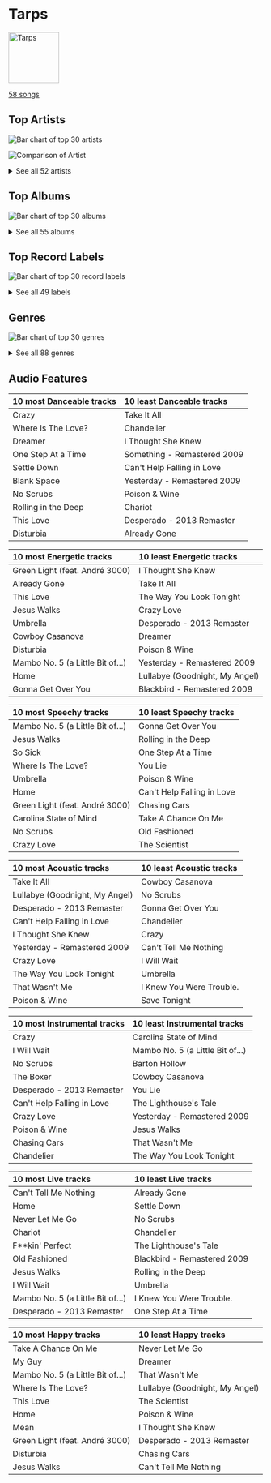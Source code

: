# Tarps


<img src="https://mosaic.scdn.co/640/ab67616d0000b27303668e3f13559554eca8ccc6ab67616d0000b2730eb56329734f9400c1639359ab67616d0000b27314ed51ab46ef0765182bb8a0ab67616d0000b273987a1825341694ec9bc62457" alt="Tarps" width="100" />

[58 songs](tarps_tracks.md)

## Top Artists

![Bar chart of top 30 artists](../images/playlists/tarps/artists.png)

![Comparison of Artist](../images/playlists/tarps/artists_comparison.png)


<details>
<summary>See all 52 artists</summary>

|   Number of Tracks | Art                                                                                              | Artist                                                         | 🔗                                                           |
|-------------------:|:-------------------------------------------------------------------------------------------------|:---------------------------------------------------------------|:------------------------------------------------------------|
|                  3 | <img src="https://i.scdn.co/image/ab6761610000e5ebe9348cc01ff5d55971b22433" alt="" width="50" /> | [The Beatles](../artists/the_beatles.md)                       | [🔗](https://open.spotify.com/artist/3WrFJ7ztbogyGnTHbHJFl2) |
|                  3 | <img src="https://i.scdn.co/image/ab6761610000e5eb5a00969a4698c3132a15fbb0" alt="" width="50" /> | [Taylor Swift](../artists/taylor_swift.md)                     | [🔗](https://open.spotify.com/artist/06HL4z0CvFAxyc27GXpf02) |
|                  2 | <img src="https://i.scdn.co/image/ab6761610000e5eb0bae8ba82eaf7e63af515c9f" alt="" width="50" /> | The Civil Wars                                                 | [🔗](https://open.spotify.com/artist/6J7rw7NELJUCThPbAfyLIE) |
|                  2 | <img src="https://i.scdn.co/image/ab6761610000e5eb99e4fca7c0b7cb166d915789" alt="" width="50" /> | [Rihanna](../artists/rihanna.md)                               | [🔗](https://open.spotify.com/artist/5pKCCKE2ajJHZ9KAiaK11H) |
|                  2 | <img src="https://i.scdn.co/image/ab6761610000e5eb867008a971fae0f4d913f63a" alt="" width="50" /> | Kanye West                                                     | [🔗](https://open.spotify.com/artist/5K4W6rqBFWDnAN6FQUkS6x) |
|                  2 | <img src="https://i.scdn.co/image/ab6761610000e5eb68f6e5892075d7f22615bd17" alt="" width="50" /> | Adele                                                          | [🔗](https://open.spotify.com/artist/4dpARuHxo51G3z768sgnrY) |
|                  1 | <img src="https://i.scdn.co/image/ab6761610000e5eb173d4b457016fe0727a7e50d" alt="" width="50" /> | The Band Perry                                                 | [🔗](https://open.spotify.com/artist/75FnCoo4FBxH5K1Rrx0k5A) |
|                  1 | <img src="https://i.scdn.co/image/5c8d57d92825466637905f0d4219064cb39333e9" alt="" width="50" /> | André 3000                                                     | [🔗](https://open.spotify.com/artist/74V3dE1a51skRkdII8y2C6) |
|                  1 | <img src="https://i.scdn.co/image/afde2fdd14f8c8ca23393f257e3a369a234a24b6" alt="" width="50" /> | Simon & Garfunkel                                              | [🔗](https://open.spotify.com/artist/70cRZdQywnSFp9pnc2WTCE) |
|                  1 | <img src="https://i.scdn.co/image/ab6761610000e5eb712c7643e8aa18a4aca6c811" alt="" width="50" /> | [Billy Joel](../artists/billy_joel.md)                         | [🔗](https://open.spotify.com/artist/6zFYqv1mOsgBRQbae3JJ9e) |
|                  1 | <img src="https://i.scdn.co/image/ab6761610000e5eb5e92b1ddbbbc66454d44a2c4" alt="" width="50" /> | [Kimbra](../artists/kimbra.md)                                 | [🔗](https://open.spotify.com/artist/6hk7Yq1DU9QcCCrz9uc0Ti) |
|                  1 | <img src="https://i.scdn.co/image/ab6761610000e5eb6659b1cb61936bd7bcb229a2" alt="" width="50" /> | Demi Lovato                                                    | [🔗](https://open.spotify.com/artist/6S2OmqARrzebs0tKUEyXyp) |
|                  1 | <img src="https://i.scdn.co/image/ab6761610000e5eb2ceb023b10da17590878e88c" alt="" width="50" /> | Amy Winehouse                                                  | [🔗](https://open.spotify.com/artist/6Q192DXotxtaysaqNPy5yR) |
|                  1 | <img src="https://i.scdn.co/image/c56cf0cc89c8ecfec7145cf065ea2006d0706605" alt="" width="50" /> | *NSYNC                                                         | [🔗](https://open.spotify.com/artist/6Ff53KvcvAj5U7Z1vojB5o) |
|                  1 | <img src="https://i.scdn.co/image/ab6761610000e5ebaed3c717bf1753ab928ea88d" alt="" width="50" /> | John Legend                                                    | [🔗](https://open.spotify.com/artist/5y2Xq6xcjJb2jVM54GHK3t) |
|                  1 | <img src="https://i.scdn.co/image/ab6761610000e5eb8079989370c50963b60ee7bc" alt="" width="50" /> | CeeLo Green                                                    | [🔗](https://open.spotify.com/artist/5nLYd9ST4Cnwy6NHaCxbj8) |
|                  1 | <img src="https://i.scdn.co/image/ab6761610000e5eb02651b19050d8bf64b18d40a" alt="" width="50" /> | Miley Cyrus                                                    | [🔗](https://open.spotify.com/artist/5YGY8feqx7naU7z4HrwZM6) |
|                  1 | <img src="https://i.scdn.co/image/ab6761610000e5ebe8637c96a7aa2917eae3c54d" alt="" width="50" /> | Sia                                                            | [🔗](https://open.spotify.com/artist/5WUlDfRSoLAfcVSX1WnrxN) |
|                  1 | <img src="https://i.scdn.co/image/03e8855382d21e1cbf8172c03001ab8847889f38" alt="" width="50" /> | Gnarls Barkley                                                 | [🔗](https://open.spotify.com/artist/5SbkVQYYzlw1kte75QIabH) |
|                  1 | <img src="https://i.scdn.co/image/ab6761610000e5eb1687995a9c0172c195049cb1" alt="" width="50" /> | Gavin DeGraw                                                   | [🔗](https://open.spotify.com/artist/5DYAABs8rkY9VhwtENoQCz) |
|                  1 | <img src="https://i.scdn.co/image/ab6761610000e5ebc1c077c305eb4b2bcac25fd5" alt="" width="50" /> | Carrie Underwood                                               | [🔗](https://open.spotify.com/artist/4xFUf1FHVy696Q1JQZMTRj) |
|                  1 | <img src="https://i.scdn.co/image/ab67616d0000b273bb2a0b1810640a0cb50c1a7f" alt="" width="50" /> | Da Vinci's Notebook                                            | [🔗](https://open.spotify.com/artist/4rIDY3ojaWd7Z9ky9SFc1g) |
|                  1 | <img src="https://i.scdn.co/image/ab6761610000e5ebce8d5be6690c6964069ab8e0" alt="" width="50" /> | Jason Mraz                                                     | [🔗](https://open.spotify.com/artist/4phGZZrJZRo4ElhRtViYdl) |
|                  1 | <img src="https://i.scdn.co/image/ab6761610000e5eb989ed05e1f0570cc4726c2d3" alt="" width="50" /> | Coldplay                                                       | [🔗](https://open.spotify.com/artist/4gzpq5DPGxSnKTe4SA8HAU) |
|                  1 | <img src="https://i.scdn.co/image/ab6761610000e5ebc78a80d480018ec030aade25" alt="" width="50" /> | Marc Broussard                                                 | [🔗](https://open.spotify.com/artist/4cEwEednPwWCdYT7ZhROZe) |
|                  1 | <img src="https://i.scdn.co/image/ab6761610000e5ebe9200a6d8565766425c9a1e1" alt="" width="50" /> | Lou Bega                                                       | [🔗](https://open.spotify.com/artist/46lnlnlU0dXTDpoAUmH6Qx) |
|                  1 | <img src="https://i.scdn.co/image/ab6761610000e5eb5885f6c2d3ecf8e08bdfa472" alt="" width="50" /> | Van Morrison                                                   | [🔗](https://open.spotify.com/artist/44NX2ffIYHr6D4n7RaZF7A) |
|                  1 | <img src="https://i.scdn.co/image/ab6761610000e5eb9a93e273380982dff84c0d7c" alt="" width="50" /> | Elvis Presley                                                  | [🔗](https://open.spotify.com/artist/43ZHCT0cAZBISjO8DG9PnE) |
|                  1 | <img src="https://i.scdn.co/image/ab67616d0000b273b465068da06b874e24d35bc1" alt="" width="50" /> | Huxlee                                                         | [🔗](https://open.spotify.com/artist/3yb7HrGPG0WpWgdO4XFwBf) |
|                  1 | <img src="https://i.scdn.co/image/ab6761610000e5eb02dd5c821135e146eb2bfc85" alt="" width="50" /> | Snow Patrol                                                    | [🔗](https://open.spotify.com/artist/3rIZMv9rysU7JkLzEaC5Jp) |
|                  1 | <img src="https://i.scdn.co/image/ab6761610000e5eb9e0ca4a2881766ad646d449d" alt="" width="50" /> | Eagle-Eye Cherry                                               | [🔗](https://open.spotify.com/artist/3ngKsDXZAssmljeXCvEgOe) |
|                  1 | <img src="https://i.scdn.co/image/ab6761610000e5ebc75afcd5a9027f60eaebb5e4" alt="" width="50" /> | JAY-Z                                                          | [🔗](https://open.spotify.com/artist/3nFkdlSjzX9mRTtwJOzDYB) |
|                  1 | <img src="https://i.scdn.co/image/ab6761610000e5eb87ac264d392a72af95ca9fdb" alt="" width="50" /> | Mumford & Sons                                                 | [🔗](https://open.spotify.com/artist/3gd8FJtBJtkRxdfbTu19U2) |
|                  1 | <img src="https://i.scdn.co/image/ab6761610000e5eb78a54dca2a384cc48805b015" alt="" width="50" /> | Nickel Creek                                                   | [🔗](https://open.spotify.com/artist/3bcLBxvaI7GsBzGp3WHnwQ) |
|                  1 | <img src="https://i.scdn.co/image/ab6761610000e5eb3f0f76df1047720f2e57fc35" alt="" width="50" /> | The Temptations                                                | [🔗](https://open.spotify.com/artist/3RwQ26hR2tJtA8F9p2n7jG) |
|                  1 | <img src="https://i.scdn.co/image/ab6761610000e5eb118cd1f3261f08d957105996" alt="" width="50" /> | Kelly Clarkson                                                 | [🔗](https://open.spotify.com/artist/3BmGtnKgCSGYIUhmivXKWX) |
|                  1 | <img src="https://i.scdn.co/image/ab6761610000e5eb5ec0ed4b4cd16649c0ded8a7" alt="" width="50" /> | Brandi Carlile                                                 | [🔗](https://open.spotify.com/artist/2sG4zTOLvjKG1PSoOyf5Ej) |
|                  1 | <img src="https://i.scdn.co/image/ab6761610000e5eb6eff35941dca1f9461944174" alt="" width="50" /> | Elizaveta                                                      | [🔗](https://open.spotify.com/artist/2a9bCkqCkLvXM0s3uPvR7M) |
|                  1 | <img src="https://i.scdn.co/image/ab6761610000e5eb0bae7cfd3b32b10154e0b8b3" alt="" width="50" /> | [Sara Bareilles](../artists/sara_bareilles.md)                 | [🔗](https://open.spotify.com/artist/2Sqr0DXoaYABbjBo9HaMkM) |
|                  1 | <img src="https://i.scdn.co/image/ab6761610000e5eb4b2621bf3c5f2197ee957582" alt="" width="50" /> | [The Tarpeggios](../artists/the_tarpeggios.md)                 | [🔗](https://open.spotify.com/artist/2HXd5pFHJyaQJr5aXfErrE) |
|                  1 | <img src="https://i.scdn.co/image/ab6761610000e5eb009ef60c0a99410630cc40c7" alt="" width="50" /> | Jordin Sparks                                                  | [🔗](https://open.spotify.com/artist/2AQjGvtT0pFYfxR3neFcvz) |
|                  1 | <img src="https://i.scdn.co/image/ab6761610000e5ebca118e3822061f7b7f6bc537" alt="" width="50" /> | Ne-Yo                                                          | [🔗](https://open.spotify.com/artist/21E3waRsmPlU7jZsS13rcj) |
|                  1 | <img src="https://i.scdn.co/image/ab6761610000e5ebabab30b094128cf4c0f2cef1" alt="" width="50" /> | Black Eyed Peas                                                | [🔗](https://open.spotify.com/artist/1yxSLGMDHlW21z4YXirZDS) |
|                  1 | <img src="https://i.scdn.co/image/ab6761610000e5ebe3c37f869b830d1cf1ec829a" alt="" width="50" /> | [Florence + The Machine](../artists/florence___the_machine.md) | [🔗](https://open.spotify.com/artist/1moxjboGR7GNWYIMWsRjgG) |
|                  1 | <img src="https://i.scdn.co/image/14925be3ce17d25a95b95ae7491e18fe3adc80b0" alt="" width="50" /> | Mary Wells                                                     | [🔗](https://open.spotify.com/artist/1cjZk1xXn3YCToNg3uJpA7) |
|                  1 | <img src="https://i.scdn.co/image/fc4e0f474fb4c4cb83617aa884dc9fd9822d4411" alt="" width="50" /> | Frank Sinatra                                                  | [🔗](https://open.spotify.com/artist/1Mxqyy3pSjf8kZZL4QVxS0) |
|                  1 | <img src="https://i.scdn.co/image/ab6761610000e5eb7bbad89a61061304ec842588" alt="" width="50" /> | P!nk                                                           | [🔗](https://open.spotify.com/artist/1KCSPY1glIKqW2TotWuXOR) |
|                  1 | <img src="https://i.scdn.co/image/21fd9a008e669eeebcc5ddf1e7aaf049eba8a634" alt="" width="50" /> | The Del-Vikings                                                | [🔗](https://open.spotify.com/artist/10xLCBOlt2NhclsRmrOvX5) |
|                  1 | <img src="https://i.scdn.co/image/ab6761610000e5eb7356ae4581e46319f99c813a" alt="" width="50" /> | TLC                                                            | [🔗](https://open.spotify.com/artist/0TImkz4nPqjegtVSMZnMRq) |
|                  1 | <img src="https://i.scdn.co/image/ab6761610000e5eb6c6380e782ed89db8754cf2a" alt="" width="50" /> | ABBA                                                           | [🔗](https://open.spotify.com/artist/0LcJLqbBmaGUft1e9Mm8HV) |
|                  1 | <img src="https://i.scdn.co/image/ab6761610000e5eb0767e116a2307495e37cd7fb" alt="" width="50" /> | Eagles                                                         | [🔗](https://open.spotify.com/artist/0ECwFtbIWEVNwjlrfc6xoL) |
|                  1 | <img src="https://i.scdn.co/image/ab6761610000e5eb288ac05481cedc5bddb5b11b" alt="" width="50" /> | Maroon 5                                                       | [🔗](https://open.spotify.com/artist/04gDigrS5kc9YWfZHwBETP) |

</details>


## Top Albums

![Bar chart of top 30 albums](../images/playlists/tarps/albums.png)


<details>
<summary>See all 55 albums</summary>

|   Number of Tracks | Art                                                                                              | Album                                                              | 🔗                                                          |
|-------------------:|:-------------------------------------------------------------------------------------------------|:-------------------------------------------------------------------|:-----------------------------------------------------------|
|                  2 | <img src="https://i.scdn.co/image/ab67616d0000b273f9f27162ab1ed45b8d7a7e98" alt="" width="50" /> | Good Girl Gone Bad: Reloaded                                       | [🔗](https://open.spotify.com/album/3JSWZWeTHF4HDGt5Eozdy7) |
|                  2 | <img src="https://i.scdn.co/image/ab67616d0000b2737ebde0a5bb07f53a99c15224" alt="" width="50" /> | Barton Hollow                                                      | [🔗](https://open.spotify.com/album/4uWgDFxGAp7XlVSHuVBv4E) |
|                  2 | <img src="https://i.scdn.co/image/ab67616d0000b2732118bf9b198b05a95ded6300" alt="" width="50" /> | 21                                                                 | [🔗](https://open.spotify.com/album/0Lg1uZvI312TPqxNWShFXL) |
|                  1 | <img src="https://i.scdn.co/image/ab67616d0000b2730f2e51f7121539e221c51161" alt="" width="50" /> | We Sing. We Dance. We Steal Things.                                | [🔗](https://open.spotify.com/album/04G0YylSjvDQZrjOfE5jA5) |
|                  1 | <img src="https://i.scdn.co/image/ab67616d0000b273d0ec2db731952a7efabc6397" alt="" width="50" /> | Vows (Deluxe Version)                                              | [🔗](https://open.spotify.com/album/6V9rvW05Um5bIHePPfeI8p) |
|                  1 | <img src="https://i.scdn.co/image/ab67616d0000b2731a5b6271ae1c8497df20916e" alt="" width="50" /> | The Temptations Sing Smokey                                        | [🔗](https://open.spotify.com/album/45tweuKI0zdh8zgKo05cTw) |
|                  1 | <img src="https://i.scdn.co/image/ab67616d0000b27314ed51ab46ef0765182bb8a0" alt="" width="50" /> | The Life and Times of Mike Fanning                                 | [🔗](https://open.spotify.com/album/7FNdaE5nvtVmhPlc9wjQrx) |
|                  1 | <img src="https://i.scdn.co/image/ab67616d0000b2736f50b3400595b123a916e0dc" alt="" width="50" /> | The Lady Killer                                                    | [🔗](https://open.spotify.com/album/3MXU6UoWrf4w4bOvjZTlvY) |
|                  1 | <img src="https://i.scdn.co/image/ab67616d0000b2738f09dd4d56cde1a2cda18604" alt="" width="50" /> | The Essential Van Morrison                                         | [🔗](https://open.spotify.com/album/0RXzDyBEGd2EGQTmv8cxQa) |
|                  1 | <img src="https://i.scdn.co/image/ab67616d0000b27325b055377757b3cdd6f26b78" alt="" width="50" /> | The College Dropout                                                | [🔗](https://open.spotify.com/album/4Uv86qWpGTxf7fU7lG5X6F) |
|                  1 | <img src="https://i.scdn.co/image/ab67616d0000b2734ce8b4e42588bf18182a1ad2" alt="" width="50" /> | The Beatles (Remastered)                                           | [🔗](https://open.spotify.com/album/1klALx0u4AavZNEvC4LrTL) |
|                  1 | <img src="https://i.scdn.co/image/ab67616d0000b2735726e327fd968a6fb5974350" alt="" width="50" /> | The Band Perry                                                     | [🔗](https://open.spotify.com/album/3dASAcs9QOsmoSLhHjEhCu) |
|                  1 | <img src="https://i.scdn.co/image/ab67616d0000b2736f705bef76c1d861c4d51d8c" alt="" width="50" /> | The Album                                                          | [🔗](https://open.spotify.com/album/5fLOHW1UXr1cJrnXiU3FBt) |
|                  1 | <img src="https://i.scdn.co/image/ab67616d0000b273465828f135d5dc4e627963a9" alt="" width="50" /> | SuperRock (All Folked Up)                                          | [🔗](https://open.spotify.com/album/4PEc1CBBlhpGzswmWjLyFK) |
|                  1 | <img src="https://i.scdn.co/image/ab67616d0000b27361a13426a99fd3500e2fff54" alt="" width="50" /> | St. Elsewhere                                                      | [🔗](https://open.spotify.com/album/7p2aWivr9OLXocSTTKtG9B) |
|                  1 | <img src="https://i.scdn.co/image/ab67616d0000b273e11a75a2f2ff39cec788a015" alt="" width="50" /> | Speak Now                                                          | [🔗](https://open.spotify.com/album/5MfAxS5zz8MlfROjGQVXhy) |
|                  1 | <img src="https://i.scdn.co/image/ab67616d0000b27392f2d790c6a97b195f66d51e" alt="" width="50" /> | Songs About Jane: 10th Anniversary Edition                         | [🔗](https://open.spotify.com/album/5zClcGCSWj926AMjvBNSLc) |
|                  1 | <img src="https://i.scdn.co/image/ab67616d0000b273d81c87cd4fa07351a5d14a71" alt="" width="50" /> | River Of Dreams                                                    | [🔗](https://open.spotify.com/album/4HPnwQJAEvTY910q4RNeOu) |
|                  1 | <img src="https://i.scdn.co/image/ab67616d0000b27396384c98ac4f3e7c2440f5b5" alt="" width="50" /> | Red                                                                | [🔗](https://open.spotify.com/album/1EoDsNmgTLtmwe1BDAVxV5) |
|                  1 | <img src="https://i.scdn.co/image/ab67616d0000b27303668e3f13559554eca8ccc6" alt="" width="50" /> | Play On                                                            | [🔗](https://open.spotify.com/album/3iLrVuA1k7onNmZTuUQH4u) |
|                  1 | <img src="https://i.scdn.co/image/ab67616d0000b273a6cb8fab778e1efc406a5909" alt="" width="50" /> | No Strings Attached                                                | [🔗](https://open.spotify.com/album/20RMokVwJ2wjQ0s8FOdOFC) |
|                  1 | <img src="https://i.scdn.co/image/ab67616d0000b2739ab215825eb77076b1b4b387" alt="" width="50" /> | Nickel Creek                                                       | [🔗](https://open.spotify.com/album/5SGG7graQOU3OnK3cZZCNd) |
|                  1 | <img src="https://i.scdn.co/image/ab67616d0000b2735b50e493598153b926ded824" alt="" width="50" /> | Mary Wells Sings My Guy                                            | [🔗](https://open.spotify.com/album/6pUoPt9A6P1G8YJ5vw6GBP) |
|                  1 | <img src="https://i.scdn.co/image/ab67616d0000b2733fa3caf3da101e3cd28a53a6" alt="" width="50" /> | Kaleidoscope Heart                                                 | [🔗](https://open.spotify.com/album/627ukPRwYxyBREHxBq0vGJ) |
|                  1 | <img src="https://i.scdn.co/image/ab67616d0000b273260e2444b3431b3b8b559bc3" alt="" width="50" /> | Jordin Sparks                                                      | [🔗](https://open.spotify.com/album/6JCNOvp9UeMrFuXwNW0JW6) |
|                  1 | <img src="https://i.scdn.co/image/ab67616d0000b273987a1825341694ec9bc62457" alt="" width="50" /> | In My Own Words                                                    | [🔗](https://open.spotify.com/album/6gkwOLmk0ALMOjWs5WhAEr) |
|                  1 | <img src="https://i.scdn.co/image/ab67616d0000b273e3e3b64cea45265469d4cafa" alt="" width="50" /> | Help! (Remastered)                                                 | [🔗](https://open.spotify.com/album/0PT5m6hwPRrpBwIHVnvbFX) |
|                  1 | <img src="https://i.scdn.co/image/ab67616d0000b2730eb56329734f9400c1639359" alt="" width="50" /> | Greatest Hits...So Far!!!                                          | [🔗](https://open.spotify.com/album/2dpS2uYlkzDsPjl3IZbNjD) |
|                  1 | <img src="https://i.scdn.co/image/ab67616d0000b27326f7f19c7f0381e56156c94a" alt="" width="50" /> | Graduation                                                         | [🔗](https://open.spotify.com/album/4SZko61aMnmgvNhfhgTuD3) |
|                  1 | <img src="https://i.scdn.co/image/ab67616d0000b27361ffafd5e31a37336531cf95" alt="" width="50" /> | Fanmail                                                            | [🔗](https://open.spotify.com/album/1CvjjpvqVMoyprsf74bpYW) |
|                  1 | <img src="https://i.scdn.co/image/ab67616d0000b2735da2756220da9b6f17924f8f" alt="" width="50" /> | Eyes Open                                                          | [🔗](https://open.spotify.com/album/3k7bXPw2u0C0SBKPMsgMS3) |
|                  1 | <img src="https://i.scdn.co/image/ab67616d0000b273d70bbffa859a9f9ca6f10496" alt="" width="50" /> | Evolver                                                            | [🔗](https://open.spotify.com/album/11sKu4dBGvmEZTuVw9EC9A) |
|                  1 | <img src="https://i.scdn.co/image/ab67616d0000b27329a42ba069a854c9078377b4" alt="" width="50" /> | Elephunk                                                           | [🔗](https://open.spotify.com/album/3eqkfT9f1XyM8GME1gVDrD) |
|                  1 | <img src="https://i.scdn.co/image/ab67616d0000b2732d73b1bb77cee09f0278be04" alt="" width="50" /> | Desperado (2013 Remaster)                                          | [🔗](https://open.spotify.com/album/09WBxbis5Sixt01FVMs8UM) |
|                  1 | <img src="https://i.scdn.co/image/ab67616d0000b273aacc6949864aa4c1073d3060" alt="" width="50" /> | Desireless                                                         | [🔗](https://open.spotify.com/album/3P2WRy9eBoBbSTCZWGQOoO) |
|                  1 | <img src="https://i.scdn.co/image/ab67616d0000b273ff0dae802acb38075786b58c" alt="" width="50" /> | Days Of Wine And Roses, Moon River And Other Academy Award Winners | [🔗](https://open.spotify.com/album/7FAo3wmrJNNzz2W5Z5ZG80) |
|                  1 | <img src="https://i.scdn.co/image/ab67616d0000b273ed164cf1c10f028e8f528784" alt="" width="50" /> | Confident                                                          | [🔗](https://open.spotify.com/album/56yYgfX6M5FlpETfyZSHkn) |
|                  1 | <img src="https://i.scdn.co/image/ab67616d0000b273c223c0c9fc255e7019a5296a" alt="" width="50" /> | Come Go With Me: The Best Of The Del-Vikings                       | [🔗](https://open.spotify.com/album/35hzrbmJqylZoIRcatUfYx) |
|                  1 | <img src="https://i.scdn.co/image/ab67616d0000b27309ec47c2a2173e984d8461e9" alt="" width="50" /> | Chariot - Stripped                                                 | [🔗](https://open.spotify.com/album/0Fm4Qx8IVHEEBYPeRzNUGI) |
|                  1 | <img src="https://i.scdn.co/image/ab67616d0000b273527d94ecf554774fc313bf48" alt="" width="50" /> | Ceremonials (Deluxe Edition)                                       | [🔗](https://open.spotify.com/album/5SxudoALxEAVh9l83kSebx) |
|                  1 | <img src="https://i.scdn.co/image/ab67616d0000b2735d990e8b45c848dc22885f89" alt="" width="50" /> | Carolina State of Mind                                             | [🔗](https://open.spotify.com/album/3zKusinRVxdC5s2wOPYBgX) |
|                  1 | <img src="https://i.scdn.co/image/ab67616d0000b2737cdb143bd2e9906d39c5eb04" alt="" width="50" /> | Carencro                                                           | [🔗](https://open.spotify.com/album/15dP7BadtY55t9VvFlVrBA) |
|                  1 | <img src="https://i.scdn.co/image/ab67616d0000b273ba7fe7dd76cd4307e57dd75f" alt="" width="50" /> | Bridge Over Troubled Water                                         | [🔗](https://open.spotify.com/album/0JwHz5SSvpYWuuCNbtYZoV) |
|                  1 | <img src="https://i.scdn.co/image/ab67616d0000b273f96cefb0197694ad440c3314" alt="" width="50" /> | Blue Hawaii                                                        | [🔗](https://open.spotify.com/album/7xe8VI48TxUpU1IIo0RfGi) |
|                  1 | <img src="https://i.scdn.co/image/ab67616d0000b273156f329b3c2b3ce752d9e614" alt="" width="50" /> | Beatrix Runs                                                       | [🔗](https://open.spotify.com/album/7HsPaYQbCYnxosF5WiSlEA) |
|                  1 | <img src="https://i.scdn.co/image/ab67616d0000b273f5aac98410fb9e64e29827d4" alt="" width="50" /> | Bear Creek                                                         | [🔗](https://open.spotify.com/album/5b8YTIrc88vdnfRguZqvVE) |
|                  1 | <img src="https://i.scdn.co/image/ab67616d0000b2736b18d0490878750cd69abf2c" alt="" width="50" /> | Bangerz (Deluxe Version)                                           | [🔗](https://open.spotify.com/album/3RDqXDc1bAETps54MSSOW0) |
|                  1 | <img src="https://i.scdn.co/image/ab67616d0000b2738f52f321140e4a76ea720c52" alt="" width="50" /> | Back To Black                                                      | [🔗](https://open.spotify.com/album/097eYvf9NKjFnv4xA9s2oV) |
|                  1 | <img src="https://i.scdn.co/image/ab67616d0000b2736e2407383e952808a0602b0d" alt="" width="50" /> | Babel (Deluxe Version)                                             | [🔗](https://open.spotify.com/album/3FfuUD3Je9t9tQq80Zq41y) |
|                  1 | <img src="https://i.scdn.co/image/ab67616d0000b2737ed87984e7f39ba42ee1b50a" alt="" width="50" /> | All I Ever Wanted                                                  | [🔗](https://open.spotify.com/album/4h8seeFAi6iYhslcWIxTSG) |
|                  1 | <img src="https://i.scdn.co/image/ab67616d0000b273dc30583ba717007b00cceb25" alt="" width="50" /> | Abbey Road (Remastered)                                            | [🔗](https://open.spotify.com/album/0ETFjACtuP2ADo6LFhL6HN) |
|                  1 | <img src="https://i.scdn.co/image/ab67616d0000b273de09e02aa7febf30b7c02d82" alt="" width="50" /> | A Rush of Blood to the Head                                        | [🔗](https://open.spotify.com/album/0RHX9XECH8IVI3LNgWDpmQ) |
|                  1 | <img src="https://i.scdn.co/image/ab67616d0000b273cf505191afa6a1978418fdf8" alt="" width="50" /> | A Little Bit of Mambo                                              | [🔗](https://open.spotify.com/album/13BmLGhVCLBn3XzKB8HIai) |
|                  1 | <img src="https://i.scdn.co/image/ab67616d0000b2739abdf14e6058bd3903686148" alt="" width="50" /> | 1989                                                               | [🔗](https://open.spotify.com/album/2QJmrSgbdM35R67eoGQo4j) |
|                  1 | <img src="https://i.scdn.co/image/ab67616d0000b273b55ed804149fffbb5e35ff34" alt="" width="50" /> | 1000 Forms Of Fear (Deluxe Version)                                | [🔗](https://open.spotify.com/album/6FdNvoO5sF4EKwCX9je1MH) |

</details>


## Top Record Labels

![Bar chart of top 30 record labels](../images/playlists/tarps/labels.png)


<details>
<summary>See all 49 labels</summary>

|   Number of Tracks | Label                                                                               |
|-------------------:|:------------------------------------------------------------------------------------|
|                  4 | [RCA Records Label](../labels/rca_records_label.md)                                 |
|                  4 | [Columbia](../labels/columbia.md)                                                   |
|                  3 | [EMI Catalogue](../labels/emi_catalogue.md)                                         |
|                  3 | [Big Machine Records](../labels/big_machine_records.md)                             |
|                  2 | [sensibility recordings](../labels/sensibility_recordings.md)                       |
|                  2 | [XL Recordings](../labels/xl_recordings.md)                                         |
|                  2 | [Universal-Island Records Ltd.](../labels/universal_island_records_ltd_.md)         |
|                  2 | [UNI](../labels/uni.md)                                                             |
|                  2 | [Roc-A-Fella](../labels/roc_a_fella.md)                                             |
|                  2 | [MOTOWN](../labels/motown.md)                                                       |
|                  2 | [LaFace Records](../labels/laface_records.md)                                       |
|                  2 | [Elektra](../labels/elektra.md)                                                     |
|                  2 | [Def Jam Recordings](../labels/def_jam_recordings.md)                               |
|                  2 | [19 Recordings Limited](../labels/19_recordings_limited.md)                         |
|                  1 | [Work](../labels/work.md)                                                           |
|                  1 | [Warner Records](../labels/warner_records.md)                                       |
|                  1 | [Vorsicht Musik](../labels/vorsicht_musik.md)                                       |
|                  1 | [Universal Music LLC](../labels/universal_music_llc.md)                             |
|                  1 | [Uncle Buford Records](../labels/uncle_buford_records.md)                           |
|                  1 | [The Tarpeggios](../labels/the_tarpeggios.md)                                       |
|                  1 | [Superpop.Co](../labels/superpop_co.md)                                             |
|                  1 | [Sugar Hill Records](../labels/sugar_hill_records.md)                               |
|                  1 | [Rhino](../labels/rhino.md)                                                         |
|                  1 | [Radiculture](../labels/radiculture.md)                                             |
|                  1 | [Polydor Records](../labels/polydor_records.md)                                     |
|                  1 | [Polar Music International AB](../labels/polar_music_international_ab.md)           |
|                  1 | [Parlophone Records Limited](../labels/parlophone_records_limited.md)               |
|                  1 | [Monkey Puzzle Records](../labels/monkey_puzzle_records.md)                         |
|                  1 | [Legacy Recordings](../labels/legacy_recordings.md)                                 |
|                  1 | [Legacy](../labels/legacy.md)                                                       |
|                  1 | [Jive](../labels/jive.md)                                                           |
|                  1 | [J Records](../labels/j_records.md)                                                 |
|                  1 | [Island Records](../labels/island_records.md)                                       |
|                  1 | [Interscope](../labels/interscope.md)                                               |
|                  1 | [Hollywood Records](../labels/hollywood_records.md)                                 |
|                  1 | [Glassnote Entertainment Group LLC](../labels/glassnote_entertainment_group_llc.md) |
|                  1 | [Geffen](../labels/geffen.md)                                                       |
|                  1 | [G.O.O.D. Music](../labels/g_o_o_d__music.md)                                       |
|                  1 | [FRANK SINATRA DIGITAL REPRISE](../labels/frank_sinatra_digital_reprise.md)         |
|                  1 | [Epic](../labels/epic.md)                                                           |
|                  1 | [Downtown Recordings](../labels/downtown_recordings.md)                             |
|                  1 | [Def Soul](../labels/def_soul.md)                                                   |
|                  1 | [Big Machine Label Group](../labels/big_machine_label_group.md)                     |
|                  1 | [Atlantic Records](../labels/atlantic_records.md)                                   |
|                  1 | [Arista Nashville](../labels/arista_nashville.md)                                   |
|                  1 | [Arista](../labels/arista.md)                                                       |
|                  1 | [ATL](../labels/atl.md)                                                             |
|                  1 | [ATG](../labels/atg.md)                                                             |
|                  1 | [A&M](../labels/a_m.md)                                                             |

</details>


## Genres

![Bar chart of top 30 genres](../images/playlists/tarps/genres.png)


<details>
<summary>See all 88 genres</summary>

|   Number of Tracks | Genre                                               |
|-------------------:|:----------------------------------------------------|
|                 22 | [pop](../genres/pop.md)                             |
|                 12 | [dance pop](../genres/dance_pop.md)                 |
|                  8 | [neo mellow](../genres/neo_mellow.md)               |
|                  7 | [rock](../genres/rock.md)                           |
|                  7 | [classic rock](../genres/classic_rock.md)           |
|                  6 | urban contemporary                                  |
|                  6 | [acoustic pop](../genres/acoustic_pop.md)           |
|                  5 | [pop rock](../genres/pop_rock.md)                   |
|                  4 | [post-teen pop](../genres/post_teen_pop.md)         |
|                  4 | [mellow gold](../genres/mellow_gold.md)             |
|                  3 | stomp and holler                                    |
|                  3 | [soft rock](../genres/soft_rock.md)                 |
|                  3 | [singer-songwriter](../genres/singer_songwriter.md) |
|                  3 | [r&b](../genres/r_b.md)                             |
|                  3 | [psychedelic rock](../genres/psychedelic_rock.md)   |
|                  3 | pop soul                                            |
|                  3 | new americana                                       |
|                  3 | neo soul                                            |
|                  3 | merseybeat                                          |
|                  3 | indie folk                                          |
|                  3 | folk rock                                           |
|                  3 | folk                                                |
|                  3 | british soul                                        |
|                  3 | british invasion                                    |
|                  3 | beatlesque                                          |
|                  3 | atl hip hop                                         |
|                  2 | uk pop                                              |
|                  2 | soul                                                |
|                  2 | rockabilly                                          |
|                  2 | rock-and-roll                                       |
|                  2 | rap                                                 |
|                  2 | permanent wave                                      |
|                  2 | motown                                              |
|                  2 | modern folk rock                                    |
|                  2 | [lilith](../genres/lilith.md)                       |
|                  2 | country dawn                                        |
|                  2 | country                                             |
|                  2 | contemporary country                                |
|                  2 | classic soul                                        |
|                  2 | chicago rap                                         |
|                  2 | barbadian pop                                       |
|                  1 | yacht rock                                          |
|                  1 | uk americana                                        |
|                  1 | uk alternative pop                                  |
|                  1 | talent show                                         |
|                  1 | swedish pop                                         |
|                  1 | roots rock                                          |
|                  1 | rhythm and blues                                    |
|                  1 | progressive bluegrass                               |
|                  1 | pop rap                                             |
|                  1 | piano rock                                          |
|                  1 | oklahoma country                                    |
|                  1 | nz pop                                              |
|                  1 | modern country rock                                 |
|                  1 | memphis soul                                        |
|                  1 | melancholia                                         |
|                  1 | mandolin                                            |
|                  1 | lounge                                              |
|                  1 | latin pop                                           |
|                  1 | lafayette indie                                     |
|                  1 | irish rock                                          |
|                  1 | instrumental bluegrass                              |
|                  1 | indie pop                                           |
|                  1 | [hollywood](../genres/hollywood.md)                 |
|                  1 | hip pop                                             |
|                  1 | hip hop                                             |
|                  1 | heartland rock                                      |
|                  1 | girl group                                          |
|                  1 | funk                                                |
|                  1 | europop                                             |
|                  1 | [electropop](../genres/electropop.md)               |
|                  1 | easy listening                                      |
|                  1 | doo-wop                                             |
|                  1 | deep indie singer-songwriter                        |
|                  1 | country road                                        |
|                  1 | contemporary r&b                                    |
|                  1 | comic                                               |
|                  1 | boy band                                            |
|                  1 | bluegrass                                           |
|                  1 | bergen indie                                        |
|                  1 | baroque pop                                         |
|                  1 | barbershop                                          |
|                  1 | australian pop                                      |
|                  1 | australian dance                                    |
|                  1 | antiviral pop                                       |
|                  1 | album rock                                          |
|                  1 | [adult standards](../genres/adult_standards.md)     |
|                  1 | [a cappella](../genres/a_cappella.md)               |

</details>


## Audio Features

| 10 most Danceable tracks   | 10 least Danceable tracks   |
|:---------------------------|:----------------------------|
| Crazy                      | Take It All                 |
| Where Is The Love?         | Chandelier                  |
| Dreamer                    | I Thought She Knew          |
| One Step At a Time         | Something - Remastered 2009 |
| Settle Down                | Can't Help Falling in Love  |
| Blank Space                | Yesterday - Remastered 2009 |
| No Scrubs                  | Poison & Wine               |
| Rolling in the Deep        | Chariot                     |
| This Love                  | Desperado - 2013 Remaster   |
| Disturbia                  | Already Gone                |

| 10 most Energetic tracks         | 10 least Energetic tracks      |
|:---------------------------------|:-------------------------------|
| Green Light (feat. André 3000)   | I Thought She Knew             |
| Already Gone                     | Take It All                    |
| This Love                        | The Way You Look Tonight       |
| Jesus Walks                      | Crazy Love                     |
| Umbrella                         | Desperado - 2013 Remaster      |
| Cowboy Casanova                  | Dreamer                        |
| Disturbia                        | Poison & Wine                  |
| Mambo No. 5 (a Little Bit of...) | Yesterday - Remastered 2009    |
| Home                             | Lullabye (Goodnight, My Angel) |
| Gonna Get Over You               | Blackbird - Remastered 2009    |

| 10 most Speechy tracks           | 10 least Speechy tracks    |
|:---------------------------------|:---------------------------|
| Mambo No. 5 (a Little Bit of...) | Gonna Get Over You         |
| Jesus Walks                      | Rolling in the Deep        |
| So Sick                          | One Step At a Time         |
| Where Is The Love?               | You Lie                    |
| Umbrella                         | Poison & Wine              |
| Home                             | Can't Help Falling in Love |
| Green Light (feat. André 3000)   | Chasing Cars               |
| Carolina State of Mind           | Take A Chance On Me        |
| No Scrubs                        | Old Fashioned              |
| Crazy Love                       | The Scientist              |

| 10 most Acoustic tracks        | 10 least Acoustic tracks   |
|:-------------------------------|:---------------------------|
| Take It All                    | Cowboy Casanova            |
| Lullabye (Goodnight, My Angel) | No Scrubs                  |
| Desperado - 2013 Remaster      | Gonna Get Over You         |
| Can't Help Falling in Love     | Chandelier                 |
| I Thought She Knew             | Crazy                      |
| Yesterday - Remastered 2009    | Can't Tell Me Nothing      |
| Crazy Love                     | I Will Wait                |
| The Way You Look Tonight       | Umbrella                   |
| That Wasn't Me                 | I Knew You Were Trouble.   |
| Poison & Wine                  | Save Tonight               |

| 10 most Instrumental tracks   | 10 least Instrumental tracks     |
|:------------------------------|:---------------------------------|
| Crazy                         | Carolina State of Mind           |
| I Will Wait                   | Mambo No. 5 (a Little Bit of...) |
| No Scrubs                     | Barton Hollow                    |
| The Boxer                     | Cowboy Casanova                  |
| Desperado - 2013 Remaster     | You Lie                          |
| Can't Help Falling in Love    | The Lighthouse's Tale            |
| Crazy Love                    | Yesterday - Remastered 2009      |
| Poison & Wine                 | Jesus Walks                      |
| Chasing Cars                  | That Wasn't Me                   |
| Chandelier                    | The Way You Look Tonight         |

| 10 most Live tracks              | 10 least Live tracks        |
|:---------------------------------|:----------------------------|
| Can't Tell Me Nothing            | Already Gone                |
| Home                             | Settle Down                 |
| Never Let Me Go                  | No Scrubs                   |
| Chariot                          | Chandelier                  |
| F**kin' Perfect                  | The Lighthouse's Tale       |
| Old Fashioned                    | Blackbird - Remastered 2009 |
| Jesus Walks                      | Rolling in the Deep         |
| I Will Wait                      | Umbrella                    |
| Mambo No. 5 (a Little Bit of...) | I Knew You Were Trouble.    |
| Desperado - 2013 Remaster        | One Step At a Time          |

| 10 most Happy tracks             | 10 least Happy tracks          |
|:---------------------------------|:-------------------------------|
| Take A Chance On Me              | Never Let Me Go                |
| My Guy                           | Dreamer                        |
| Mambo No. 5 (a Little Bit of...) | That Wasn't Me                 |
| Where Is The Love?               | Lullabye (Goodnight, My Angel) |
| This Love                        | The Scientist                  |
| Home                             | Poison & Wine                  |
| Mean                             | I Thought She Knew             |
| Green Light (feat. André 3000)   | Desperado - 2013 Remaster      |
| Disturbia                        | Chasing Cars                   |
| Jesus Walks                      | Can't Tell Me Nothing          |
